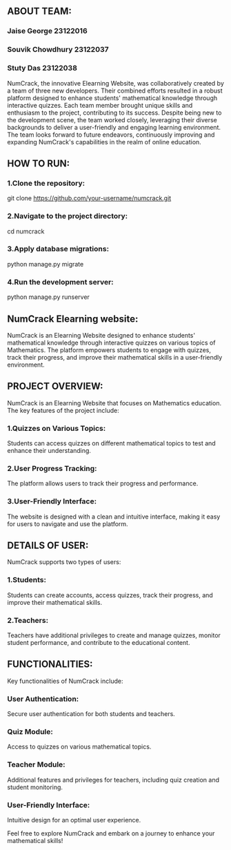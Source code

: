 ## ABOUT TEAM:
### Jaise George 23122016

### Souvik Chowdhury 23122037

### Stuty Das 23122038

NumCrack, the innovative Elearning Website, was collaboratively created by a team of three new developers. Their combined efforts resulted in a robust platform designed to enhance students' mathematical knowledge through interactive quizzes. Each team member brought unique skills and enthusiasm to the project, contributing to its success. Despite being new to the development scene, the team worked closely, leveraging their diverse backgrounds to deliver a user-friendly and engaging learning environment. The team looks forward to future endeavors, continuously improving and expanding NumCrack's capabilities in the realm of online education.


## HOW TO RUN:

### 1.Clone the repository:
git clone https://github.com/your-username/numcrack.git

### 2.Navigate to the project directory:
cd numcrack

### 3.Apply database migrations:
python manage.py migrate

### 4.Run the development server:
python manage.py runserver

## NumCrack Elearning website:

NumCrack is an Elearning Website designed to enhance students' mathematical knowledge through interactive quizzes on various topics of Mathematics. The platform empowers students to engage with quizzes, track their progress, and improve their mathematical skills in a user-friendly environment.

## PROJECT OVERVIEW:

NumCrack is an Elearning Website that focuses on Mathematics education. The key features of the project include:

### 1.Quizzes on Various Topics:
Students can access quizzes on different mathematical topics to test and enhance their understanding.

### 2.User Progress Tracking:
The platform allows users to track their progress and performance.

### 3.User-Friendly Interface: 
The website is designed with a clean and intuitive interface, making it easy for users to navigate and use the platform.


## DETAILS OF USER:

NumCrack supports two types of users:

### 1.Students: 
Students can create accounts, access quizzes, track their progress, and improve their mathematical skills.

### 2.Teachers:
Teachers have additional privileges to create and manage quizzes, monitor student performance, and contribute to the educational content.


## FUNCTIONALITIES:

Key functionalities of NumCrack include:

### User Authentication:
Secure user authentication for both students and teachers.

### Quiz Module: 
Access to quizzes on various mathematical topics.

### Teacher Module: 
Additional features and privileges for teachers, including quiz creation and student monitoring.

### User-Friendly Interface:
Intuitive design for an optimal user experience.

Feel free to explore NumCrack and embark on a journey to enhance your mathematical skills!
